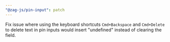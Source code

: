 ```yaml
---
"@zag-js/pin-input": patch
---
```


Fix issue where using the keyboard shortcuts `Cmd+Backspace` and `Cmd+Delete` to delete text in pin inputs would insert
"undefined" instead of clearing the field.
